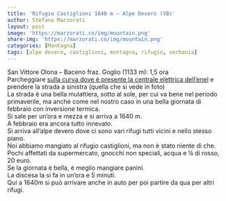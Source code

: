 ```yaml
---
title: 'Rifugio Castiglioni 1640 m – Alpe Devero (VB)'
author: Stefano Marzorati
layout: post
image: 'https://marzorati.co/img/mountain.png'
share-img: 'https://marzorati.co/img/mountain.png'
categories: [Montagna]
tags: [alpe devero, castiglioni, montagna, rifugio, verbania]
---
```

San Vittore Olona &#8211; Baceno fraz. Goglio (1133 m): 1,5 ora  
Parcheggiare <a href="http://goo.gl/maps/qWca" target="_blank">sulla curva dove è presente la centrale elettrica dell’enel</a> e prendere la strada a sinistra (quella che si vede in foto)  
La strada è una bella mulattiera, sotto al sole, per cui va bene nel periodo primaverile, ma anche come nel nostro caso in una bella giornata di febbraio con inversione termica.  
Si sale per un’ora e mezza e si arriva a 1640 m.  
A febbraio era ancora tutto innevato.  
Si arriva all’alpe devero dove ci sono vari rifugi tutti vicini e nello stesso piano.  
Noi abbiamo mangiato al rifugio castiglioni, ma non è stato niente di che.  
Pochi affettati da supermercato, gnocchi non speciali, acqua e ¼ di rosso, 20 euro.  
Se la giornata è bella, è meglio mangiare panini.  
La discesa la si fa in un’ora e 5 minuti.  
Qui a 1640m si può arrivare anche in auto per poi partire da qua per altri rifugi.